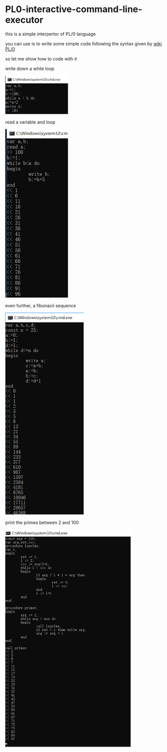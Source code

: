 # PL0-interactive-command-line-executor

this is a simple interpertor of PL/0 language

you can use is to write some simple code following the syntax given by [wiki PL/0](https://en.wikipedia.org/wiki/PL/0)

so let me show how to code with it 

write down a while loop

<img src='./imgs/while.png' width='200px'>

read a variable and loop

<img src='./imgs/read.png' width='200px'>

even further, a fibonacii sequence 

<img src='./imgs/fibonacii.png' width='250px'>

print the primes between 2 and 100

<img src='./imgs/primes.png' width='400px'>

